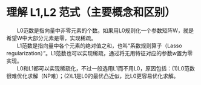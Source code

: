 # 理解 L1,L2 范式（主要概念和区别）
&emsp;&emsp;L0范数是指向量中非零元素的个数。如果用L0规则化一个参数矩阵W，就是希望W中大部分元素是零，实现稀疏。  
&emsp;&emsp;L1范数是指向量中各个元素的绝对值之和，也叫“系数规则算子（Lasso regularization）”。L1范数也可以实现稀疏，通过将无用特征对应的参数$w$置为零实现。  
&emsp;&emsp;L0和L1都可以实现稀疏化，不过一般选用L1而不用L0，原因包括：(1)L0范数很难优化求解（NP难）；(2)L1是L0的最优凸近似，比L0更容易优化求解。  